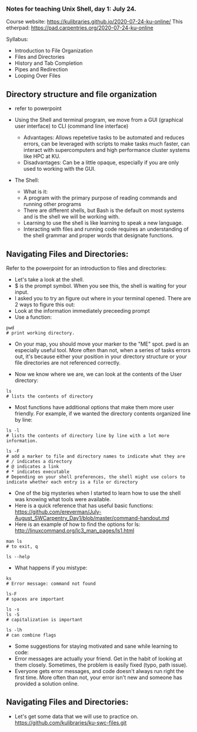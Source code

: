 ### Notes for teaching Unix Shell, day 1: July 24.

Course website: https://kulibraries.github.io/2020-07-24-ku-online/
This etherpad: https://pad.carpentries.org/2020-07-24-ku-online

Syllabus:
* Introduction to File Organization
* Files and Directories
* History and Tab Completion
* Pipes and Redirection
* Looping Over Files


 ## Directory structure and file organization
 * refer to powerpoint
 
 * Using the Shell and terminal program, we move from a GUI (graphical user interface) to CLI (command line interface)
   * Advantages: Allows repetetive tasks to be automated and reduces errors, can be leveraged with scripts to make tasks much faster, can interact with supercomputers and high performance cluster systems like HPC at KU.
   * Disadvantages: Can be a little opaque, especially if you are only used to working with the GUI.
 
 * The Shell:
   * What is it:
    * A program with the primary purpose of reading commands and running other programs
    * There are different shells, but Bash is the default on most systems and is the shell we will be working with.
    * Learning to use the shell is like learning to speak a new language.
     * Interacting with files and running code requires an understanding of the shell grammar and proper words that designate functions.
 

## Navigating Files and Directories:

Refer to the powerpoint for an introduction to files and directories:
 * Let's take a look at the shell.
 * $ is the prompt symbol. When you see this, the shell is waiting for your input.
 * I asked you to try an figure out where in your terminal opened. There are 2 ways to figure this out:
  * Look at the information immediately preceeding prompt
  * Use a function:
 ```
 pwd
 # print working directory.
 ```
* On your map, you should move your marker to the "ME" spot. pwd is an especially useful tool. More often than not, when a series of tasks errors out, it's because either your position in your directory structure or your file directories are not referenced correctly.

* Now we know where we are, we can look at the contents of the User directory:
```
ls
# lists the contents of directory
```

* Most functions have additional options that make them more user friendly. For example, if we wanted the directory contents organized line by line:
```
ls -l
# lists the contents of directory line by line with a lot more information.

ls -F
# add a marker to file and directory names to indicate what they are
# / indicates a directory
# @ indicates a link
# * indicates executable
# Depending on your shell preferences, the shell might use colors to indicate whether each entry is a file or directory
```


* One of the big mysteries when I started to learn how to use the shell was knowing what tools were available.
* Here is a quick reference that has useful basic functions:
https://github.com/ereverman/July-August_SWCarpentry_Day1/blob/master/command-handout.md
* Here is an example of how to find the options for ls:
http://linuxcommand.org/lc3_man_pages/ls1.html

```
man ls
# to exit, q

ls --help
```

* What happens if you mistype:
```
ks
# Error message: command not found

ls-F
# spaces are important

ls -s
ls -S
# capitalization is important

ls -lh
# can combine flags

```

* Some suggestions for staying motivated and sane while learning to code:
 * Error messages are actually your friend. Get in the habit of looking at them closely. Sometimes, the problem is easily fixed (typo, path issue).
 * Everyone gets error messages, and code doesn't always run right the first time. More often than not, your error isn't new and someone has provided a solution online.
 

## Navigating Files and Directories:

* Let's get some data that we will use to practice on.
https://github.com/kulibraries/ku-swc-files.git




